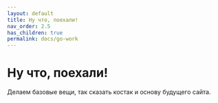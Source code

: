 ```yaml
---
layout: default
title: Ну что, поехали!
nav_order: 2.5
has_children: true
permalink: docs/go-work
---
```


# Ну что, поехали!

Делаем базовые вещи, так сказать костак и основу будущего сайта.
